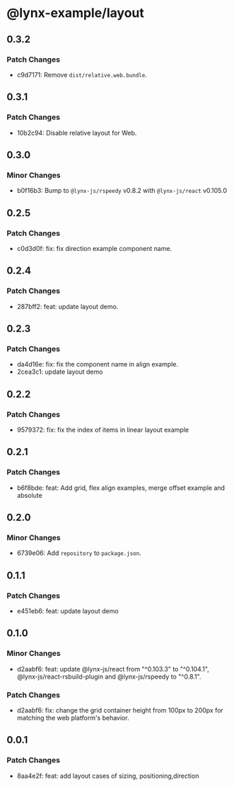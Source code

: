 # @lynx-example/layout

## 0.3.2

### Patch Changes

- c9d7171: Remove `dist/relative.web.bundle`.

## 0.3.1

### Patch Changes

- 10b2c94: Disable relative layout for Web.

## 0.3.0

### Minor Changes

- b0f16b3: Bump to `@lynx-js/rspeedy` v0.8.2 with `@lynx-js/react` v0.105.0

## 0.2.5

### Patch Changes

- c0d3d0f: fix: fix direction example component name.

## 0.2.4

### Patch Changes

- 287bff2: feat: update layout demo.

## 0.2.3

### Patch Changes

- da4d16e: fix: fix the component name in align example.
- 2cea3c1: update layout demo

## 0.2.2

### Patch Changes

- 9579372: fix: fix the index of items in linear layout example

## 0.2.1

### Patch Changes

- b6f8bde: feat: Add grid, flex align examples, merge offset example and absolute

## 0.2.0

### Minor Changes

- 6739e06: Add `repository` to `package.json`.

## 0.1.1

### Patch Changes

- e451eb6: feat: update layout demo

## 0.1.0

### Minor Changes

- d2aabf6: feat: update @lynx-js/react from "^0.103.3" to "^0.104.1", @lynx-js/react-rsbuild-plugin and @lynx-js/rspeedy to "^0.8.1".

### Patch Changes

- d2aabf6: fix: change the grid container height from 100px to 200px for matching the web platform's behavior.

## 0.0.1

### Patch Changes

- 8aa4e2f: feat: add layout cases of sizing, positioning,direction
